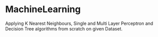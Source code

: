 # MachineLearning

Applying K Nearest Neighbours, Single and Multi Layer Perceptron and Decision Tree algorithms from scratch on given Dataset.

